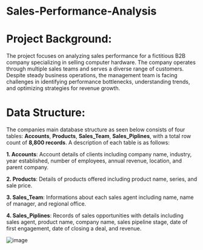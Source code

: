 # Sales-Performance-Analysis

# Project Background:
The project focuses on analyzing sales performance for a fictitious B2B company specializing in selling computer hardware. The company operates through multiple sales teams and serves a diverse range of customers. Despite steady business operations, the management team is facing challenges in identifying performance bottlenecks, understanding trends, and optimizing strategies for revenue growth.


# Data Structure:
The companies main database structure as seen below consists of four tables: **Accounts**, **Products**, **Sales_Team**, **Sales_Piplines**, with a total row count of **8,800 records**. A description of each table is as follows:

**1. Accounts**: Account details of clients including company name, industry, year established, number of employees, annual revenue, location, and parent company.

**2. Products**: Details of products offered including product name, series, and sale price.

**3. Sales_Team**: Informations about each sales agent including name, name of manager, and regional office.

**4. Sales_Piplines**: Records of sales opportunities with details including sales agent, product name, company name, sales pipeline stage, date of first engagement, date of closing a deal, and revenue.

![image](https://github.com/user-attachments/assets/494c3738-d397-4a8f-ab8d-2969614feea4)
